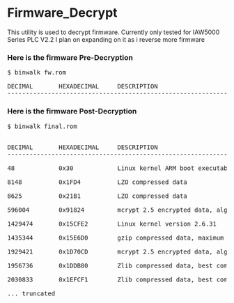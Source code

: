 # Firmware_Decrypt
This utility is used to decrypt firmware.
Currently only tested for IAW5000 Series PLC V2.2
I plan on expanding on it as i reverse more firmware

### Here is the firmware Pre-Decryption
<pre>
$ binwalk fw.rom 
 
DECIMAL       HEXADECIMAL     DESCRIPTION
--------------------------------------------------------------------------------
</pre>

### Here is the firmware Post-Decryption
<pre>
$ binwalk final.rom<br />

DECIMAL       HEXADECIMAL     DESCRIPTION
--------------------------------------------------------------------------------<br />
48            0x30            Linux kernel ARM boot executable zImage (little-endian)<br />
8148          0x1FD4          LZO compressed data<br />
8625          0x21B1          LZO compressed data<br />
596004        0x91824         mcrypt 2.5 encrypted data, algorithm: "!", keysize: 5554 bytes, mode: "\",<br />
1429474       0x15CFE2        Linux kernel version 2.6.31<br />
1435344       0x15E6D0        gzip compressed data, maximum compression, from Unix, last modified: 2020-06-29 07:51:08<br />
1929421       0x1D70CD        mcrypt 2.5 encrypted data, algorithm: "\", keysize: 109 bytes, mode: "t",<br />
1956736       0x1DDB80        Zlib compressed data, best compression<br />
2030833       0x1EFCF1        Zlib compressed data, best compression<br />
... truncated
</pre>
